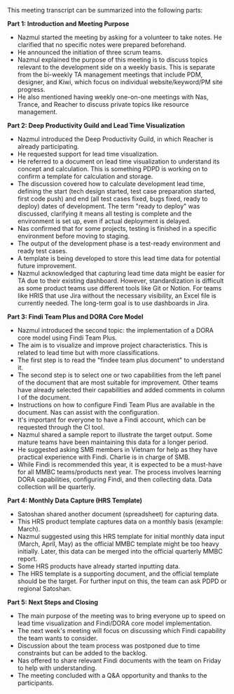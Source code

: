 This meeting transcript can be summarized into the following parts:

**Part 1: Introduction and Meeting Purpose**

*   Nazmul started the meeting by asking for a volunteer to take notes. He clarified that no specific notes were prepared beforehand.
*   He announced the initiation of three scrum teams.
*   Nazmul explained the purpose of this meeting is to discuss topics relevant to the development side on a weekly basis. This is separate from the bi-weekly TA management meetings that include PDM, designer, and Kiwi, which focus on individual website/keyword/PM site progress.
*   He also mentioned having weekly one-on-one meetings with Nas, Trance, and Reacher to discuss private topics like resource management.

**Part 2: Deep Productivity Guild and Lead Time Visualization**

*   Nazmul introduced the Deep Productivity Guild, in which Reacher is already participating.
*   He requested support for lead time visualization.
*   He referred to a document on lead time visualization to understand its concept and calculation. This is something PDPD is working on to confirm a template for calculation and storage.
*   The discussion covered how to calculate development lead time, defining the start (tech design started, test case preparation started, first code push) and end (all test cases fixed, bugs fixed, ready to deploy) dates of development. The term "ready to deploy" was discussed, clarifying it means all testing is complete and the environment is set up, even if actual deployment is delayed.
*   Nas confirmed that for some projects, testing is finished in a specific environment before moving to staging.
*   The output of the development phase is a test-ready environment and ready test cases.
*   A template is being developed to store this lead time data for potential future improvement.
*   Nazmul acknowledged that capturing lead time data might be easier for TA due to their existing dashboard. However, standardization is difficult as some product teams use different tools like Git or Notion. For teams like HRIS that use Jira without the necessary visibility, an Excel file is currently needed. The long-term goal is to use dashboards in Jira.

**Part 3: Findi Team Plus and DORA Core Model**

*   Nazmul introduced the second topic: the implementation of a DORA core model using Findi Team Plus.
*   The aim is to visualize and improve project characteristics. This is related to lead time but with more classifications.
*   The first step is to read the "findee team plus document" to understand it.
*   The second step is to select one or two capabilities from the left panel of the document that are most suitable for improvement. Other teams have already selected their capabilities and added comments in column I of the document.
*   Instructions on how to configure Findi Team Plus are available in the document. Nas can assist with the configuration.
*   It's important for everyone to have a Findi account, which can be requested through the CI tool.
*   Nazmul shared a sample report to illustrate the target output. Some mature teams have been maintaining this data for a longer period.
*   He suggested asking SMB members in Vietnam for help as they have practical experience with Findi. Charlie is in charge of SMB.
*   While Findi is recommended this year, it is expected to be a must-have for all MMBC teams/products next year. The process involves learning DORA capabilities, configuring Findi, and then collecting data. Data collection will be quarterly.

**Part 4: Monthly Data Capture (HRS Template)**

*   Satoshan shared another document (spreadsheet) for capturing data.
*   This HRS product template captures data on a monthly basis (example: March).
*   Nazmul suggested using this HRS template for initial monthly data input (March, April, May) as the official MMBC template might be too heavy initially. Later, this data can be merged into the official quarterly MMBC report.
*   Some HRS products have already started inputting data.
*   The HRS template is a supporting document, and the official template should be the target. For further input on this, the team can ask PDPD or regional Satoshan.

**Part 5: Next Steps and Closing**

*   The main purpose of the meeting was to bring everyone up to speed on lead time visualization and Findi/DORA core model implementation.
*   The next week's meeting will focus on discussing which Findi capability the team wants to consider.
*   Discussion about the team process was postponed due to time constraints but can be added to the backlog.
*   Nas offered to share relevant Findi documents with the team on Friday to help with understanding.
*   The meeting concluded with a Q&A opportunity and thanks to the participants.